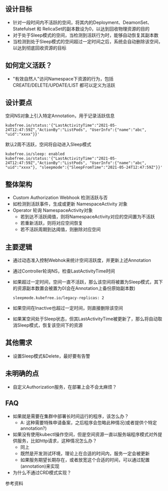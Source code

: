 ## 设计目标

* 针对一段时间内不活跃的空间，将其内的Deployment、DeamonSet、Statefulset 和 RelicaSet的副本数设为0，以达到回收物理资源的目的
* 对于处于Sleep模式的空间，当检测到活跃行为时，能够自动恢复其副本数
* 当检测到处于Sleep模式的空间超过一定时间之后，系统会自动删除该空间，以达到彻底回收资源的目标


## 如何定义活跃？

* "有效自然人"访问Namespace下资源的行为，包括CREATE/DELETE/UPDATE/LIST 都可以定义为活跃

## 设计要点

空间NS对象上引入特定Annotation，用于记录活跃信息

```
kubefree.io/status:'{"LastActivityTime":"2021-05-24T12:47:59Z","ActionBy":"ListPods", "UserInfo":{"name":"abc", "uid":"xxxx"}}'
```

默认2周不活跃，空间将自动进入Sleep模式
```
kubefree.io/sleep: enabled
kubefree.io/status:'{"LastActivityTime":"2021-05-24T12:47:59Z","ActionBy":"ListPods", "UserInfo":{"name":"abc", "uid":"xxxx"}, "sleepmode":{"SleepFromTime":"2021-05-24T12:47:59Z"}}'
```

## 整体架构

* Custom Authorization Webhook 检测活跃与否
* 如检测到活跃事件，生成或更新 NamespaceActivity 对象
* Operator 轮询 NamespaceActivity对象
    * 若到达不活跃阈值，则将NamespaceActivity对应的空间置为不活跃
    * 若重新活跃，则将对应空间恢复
    * 若不活跃周期到达阈值，则删除对应空间

## 主要逻辑

* 通过动态准入控制Webhok来统计空间活跃度，并更新上述Annotation
* 通过Controller轮询NS，检查LastActivityTime时间
* 如果超过一定时间，空间一直不活跃，那么该空间将被置为Sleep模式，其下的资源副本数置会被置为0(会在Annotation上备份原始副本数)
    ```
    sleepmode.kubefree.io/legacy-replicas: 2
    ``` 

* 如果空间在Inactive也超过一定时间，则直接删除该空间
* 如果某空间处于Sleep状态，但其LastActivityTime被更新了，那么将自动取消Sleep模式，恢复该空间下的资源

## 其他需求
* 设置Sleep模式&Delete，最好要有告警

## 未明确的点
* 自定义Authorization服务，在部署上会不会太麻烦？

## FAQ

* 如果就是需要在集群中部署长时间运行的程序，该怎么办？
    * A: 这种需要特殊申请备案，之后程序会忽略此种情况(或者提供个特定annotation?)
* 如果没有使用kubectl操作空间，但是空间资源一直以服务端程序模式对外提供服务，比如http请求，这种情况怎么办？
    * 同上
    * 既然是开发测试环境，理论上在合适的时间内，服务一定会被更新
    * 如果服务期望长期存在，或者放宽这个合适的时间，可以通过配置(annotation)来实现
* 为什么不通过CRD模式实现？


参考资料

